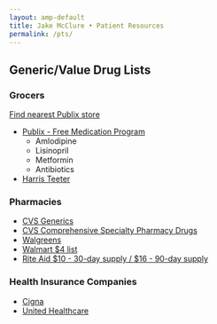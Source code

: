 ```yaml
---
layout: amp-default
title: Jake McClure • Patient Resources
permalink: /pts/
---
```


## Generic/Value Drug Lists

### Grocers
[Find nearest Publix store](http://store.publix.com/publix/cgi/index?design=default&lang=en&mapid=US&A=on)
- [Publix - Free Medication Program](http://www.publix.com/pharmacy-wellness/pharmacy/pharmacy-services/free-medication-program)
  - Amlodipine
  - Lisinopril
  - Metformin
  - Antibiotics
- [Harris Teeter]()

### Pharmacies
- [CVS Generics](https://www.caremark.com/portal/asset/GE_CVSCaremark_ValuePricedGenerics_DL.pdf)
- [CVS Comprehensive Specialty Pharmacy Drugs](https://www.cvsspecialty.com/wps/wcm/connect/d5405d7b-685e-4377-b998-2e4c4daf0b13/SpecialtyDrugs.pdf?MOD=AJPERES&CACHEID=d5405d7b-685e-4377-b998-2e4c4daf0b13)
- [Walgreens](https://www.walgreens.com/images/adaptive/pdf/psc/VPG_List_Update_09-26-2016b.pdf)
- [Walmart $4 list](https://www.walmart.com/cp/1078664#fourDollar)
- [Rite Aid $10 - 30-day supply / $16 - 90-day supply](https://www.riteaid.com/shop/info/pharmacy/prescription-savings/rite-aid-prescription-savings-program/directory-of-generic-medications)

### Health Insurance Companies
- [Cigna](http://www.cigna.com/iwov-resources/national-second-sale/docs/healthy-benefits/value-prescription-drug-list-three-tier-plan.pdf)
- [United Healthcare](https://www.myuhc.com/member/preLoginPharmacyInfoLayout.do)
